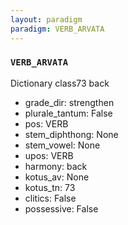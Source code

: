 ```yaml
---
layout: paradigm
paradigm: VERB_ARVATA
---
```

### ` VERB_ARVATA `

Dictionary class73 back
* grade_dir: strengthen
* plurale_tantum: False
* pos: VERB
* stem_diphthong: None
* stem_vowel: None
* upos: VERB
* harmony: back
* kotus_av: None
* kotus_tn: 73
* clitics: False
* possessive: False
